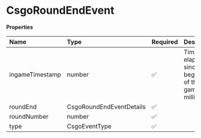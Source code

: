 # CsgoRoundEndEvent

**Properties**

| Name            | Type                     | Required | Description                                                   |
| :-------------- | :----------------------- | :------- | :------------------------------------------------------------ |
| ingameTimestamp | number                   | ✅       | Time elapsed since the beginning of the game, in milliseconds |
| roundEnd        | CsgoRoundEndEventDetails | ✅       |                                                               |
| roundNumber     | number                   | ✅       |                                                               |
| type            | CsgoEventType            | ✅       |                                                               |

<!-- This file was generated by liblab | https://liblab.com/ -->
